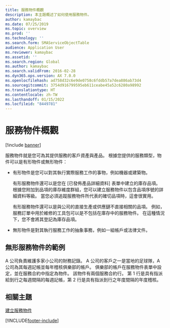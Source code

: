 ```yaml
---
title: 服務物件概觀
description: 本主題概述了如何使用服務物件。
author: kamaybac
ms.date: 07/25/2019
ms.topic: overview
ms.prod: ''
ms.technology: ''
ms.search.form: SMAServiceObjectTable
audience: Application User
ms.reviewer: kamaybac
ms.assetid: ''
ms.search.region: Global
ms.author: kamaybac
ms.search.validFrom: 2016-02-28
ms.dyn365.ops.version: AX 7.0.0
ms.openlocfilehash: ad758d32c6e9de0758c6fddb57a7dea886ab73d4
ms.sourcegitcommit: 3754d916799595eb611ceabe45a52c6280a98992
ms.translationtype: HT
ms.contentlocale: zh-TW
ms.lasthandoff: 01/15/2022
ms.locfileid: "8449781"
---
```

# <a name="service-objects-overview"></a>服務物件概觀

[!include [banner](../includes/banner.md)]

服務物件就是您可為其提供服務的客戶資產與產品。 根據您提供的服務類型，物件可以是有形物件或無形物件：

-  有形物件是您可以對其執行實際服務工作的事物，例如機器或建築物。

    有形服務物件還可以是您在 [已發佈產品詳細資料] 表單中建立的庫存品項。 根據您附加到品項的庫存維度群組，您可以建立服務物件以包含品項序號的詳細資料等級。 當您必須追蹤服務物件所代表的確切品項時，這會很實用。

    有形服務物件還可以是與公司的直接生產或供應鏈不直接相關的品項。 例如，服務訂單中用於維修的工具包可以是不包括在庫存中的服務物件。 在這種情況下，您不會將其登記為庫存品項。

-  無形物件是對其執行服務工作的抽象事務，例如一組帳戶或法律文件。

## <a name="example-of-an-intangible-service-object"></a>無形服務物件的範例

A 公司負責維護多家小公司的財務記錄。 A 公司的客戶之一是當地的足球隊，A 公司為其每週記帳並每年稽核俱樂部的帳戶。 俱樂部的帳戶在服務物件表單中設定，並在服務合約中指定為物件。 該物件有兩個服務合約行。 第 1 行是具有指派給到行之每週間隔的每週記帳，第 2 行是具有指派到行之年度間隔的年度稽核。

## <a name="related-topics"></a>相關主題

[建立服務物件](create-service-objects.md)



[!INCLUDE[footer-include](../../includes/footer-banner.md)]